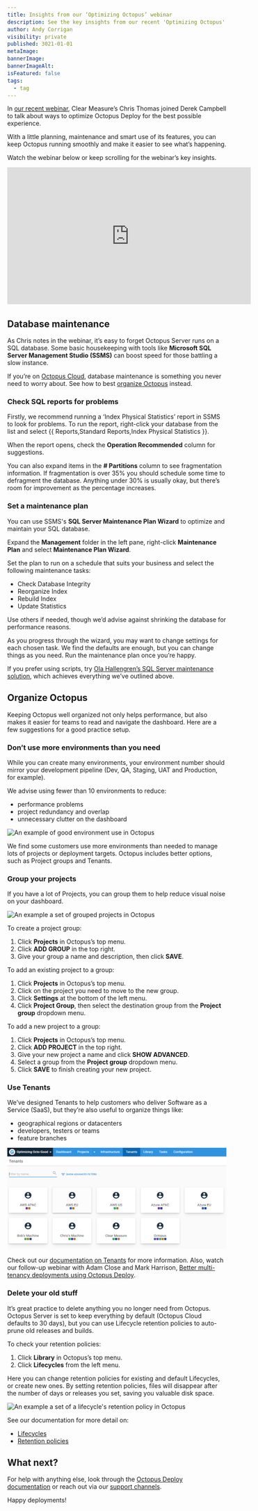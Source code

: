 ```yaml
---
title: Insights from our ‘Optimizing Octopus’ webinar
description: See the key insights from our recent 'Optimizing Octopus' webinar
author: Andy Corrigan
visibility: private
published: 3021-01-01
metaImage: 
bannerImage: 
bannerImageAlt:
isFeatured: false
tags:
  - tag
---
```


In [our recent webinar](https://octopus.com/events/optimizing-octopus-deploy-with-clear-measure), Clear Measure’s Chris Thomas joined Derek Campbell to talk about ways to optimize Octopus Deploy for the best possible experience.

With a little planning, maintenance and smart use of its features, you can keep Octopus running smoothly and make it easier to see what’s happening.

Watch the webinar below or keep scrolling for the webinar’s key insights.

<iframe width="560" height="315" src="https://www.youtube.com/embed/4T3vMBdTy9o" title="YouTube video player" frameborder="0" allow="accelerometer; autoplay; clipboard-write; encrypted-media; gyroscope; picture-in-picture" allowfullscreen></iframe>

## Database maintenance

As Chris notes in the webinar, it’s easy to forget Octopus Server runs on a SQL database. Some basic housekeeping with tools like **Microsoft SQL Server Management Studio (SSMS)** can boost speed for those battling a slow instance.

If you’re on [Octopus Cloud](https://octopus.com/docs/octopus-cloud), database maintenance is something you never need to worry about. See how to best [organize Octopus](#organize-octopus) instead.

### Check SQL reports for problems

Firstly, we recommend running a ‘Index Physical Statistics’ report in SSMS to look for problems. To run the report, right-click your database from the list and select {{ Reports,Standard Reports,Index Physical Statistics }}.

When the report opens, check the **Operation Recommended** column for suggestions.

You can also expand items in the **# Partitions** column to see fragmentation information. If fragmentation is over 35% you should schedule some time to defragment the database. Anything under 30% is usually okay, but there’s room for improvement as the percentage increases.

### Set a maintenance plan

You can use SSMS's **SQL Server Maintenance Plan Wizard** to optimize and maintain your SQL database.

Expand the **Management** folder in the left pane, right-click **Maintenance Plan** and select **Maintenance Plan Wizard**.

Set the plan to run on a schedule that suits your business and select the following maintenance tasks:

- Check Database Integrity
-	Reorganize Index
-	Rebuild Index
-	Update Statistics

Use others if needed, though we’d advise against shrinking the database for performance reasons.

As you progress through the wizard, you may want to change settings for each chosen task. We find the defaults are enough, but you can change things as you need. Run the maintenance plan once you’re happy.

If you prefer using scripts, try [Ola Hallengren’s SQL Server maintenance solution](https://ola.hallengren.com/), which achieves everything we’ve outlined above.

## Organize Octopus

Keeping Octopus well organized not only helps performance, but also makes it easier for teams to read and navigate the dashboard. Here are a few suggestions for a good practice setup.

### Don’t use more environments than you need

While you can create many environments, your environment number should mirror your development pipeline (Dev, QA, Staging, UAT and Production, for example).

We advise using fewer than 10 environments to reduce:

- performance problems
-	project redundancy and overlap
-	unnecessary clutter on the dashboard

![An example of good environment use in Octopus](/projects.png "width=500")

We find some customers use more environments than needed to manage lots of projects or deployment targets. Octopus includes better options, such as Project groups and Tenants.

### Group your projects

If you have a lot of Projects, you can group them to help reduce visual noise on your dashboard.

![An example a set of grouped projects in Octopus](/projects.png "width=500")

To create a project group:

1.	Click **Projects** in Octopus’s top menu.
2.	Click **ADD GROUP** in the top right.
3.	Give your group a name and description, then click **SAVE**.

To add an existing project to a group:

1.	Click **Projects** in Octopus’s top menu.
2.	Click on the project you need to move to the new group.
3.	Click **Settings** at the bottom of the left menu.
4.	Click **Project Group**, then select the destination group from the **Project group** dropdown menu.

To add a new project to a group:

1.	Click **Projects** in Octopus’s top menu.
2.	Click **ADD PROJECT** in the top right.
3.	Give your new project a name and click **SHOW ADVANCED**.
4.	Select a group from the **Project group** dropdown menu.
5.	Click **SAVE** to finish creating your new project.

### Use Tenants

We’ve designed Tenants to help customers who deliver Software as a Service (SaaS), but they’re also useful to organize things like:

-	geographical regions or datacenters
-	developers, testers or teams
-	feature branches

![A group of tenants in Octopus, showing the different ways to use them](tenants.png "width=500")

Check out our [documentation on Tenants](https://octopus.com/docs/tenants) for more information. Also, watch our follow-up webinar with Adam Close and Mark Harrison, [Better multi-tenancy deployments using Octopus Deploy](https://octopus.com/events/better-multi-tenancy-deployments-using-octopus-deploy).

### Delete your old stuff

It’s great practice to delete anything you no longer need from Octopus. Octopus Server is set to keep everything by default (Octopus Cloud defaults to 30 days), but you can use Lifecycle retention policies to auto-prune old releases and builds.

To check your retention policies:

1.	Click **Library** in Octopus’s top menu.
2.	Click **Lifecycles** from the left menu.

Here you can change retention policies for existing and default Lifecycles, or create new ones.
By setting retention policies, files will disappear after the number of days or releases you set, saving you valuable disk space.

![An example a set of a lifecycle's retention policy in Octopus](/retention.png "width=500")

See our documentation for more detail on:

-	[Lifecycles](https://octopus.com/docs/releases/lifecycles)
-	[Retention policies](https://octopus.com/docs/administration/retention-policies)

## What next?

For help with anything else, look through the [Octopus Deploy documentation](https://octopus.com/docs) or reach out via our [support channels](https://octopus.com/support).

Happy deployments!